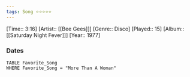 ```yaml
---
tags: Song ⭐⭐⭐⭐⭐ 
---
```

[Time:: 3:16]
[Artist:: [[Bee Gees]]]
[Genre:: Disco]
[Played:: 15]
[Album:: [[Saturday Night Fever]]]
[Year:: 1977]
### Dates
````dataview
TABLE Favorite_Song
WHERE Favorite_Song = "More Than A Woman"
````